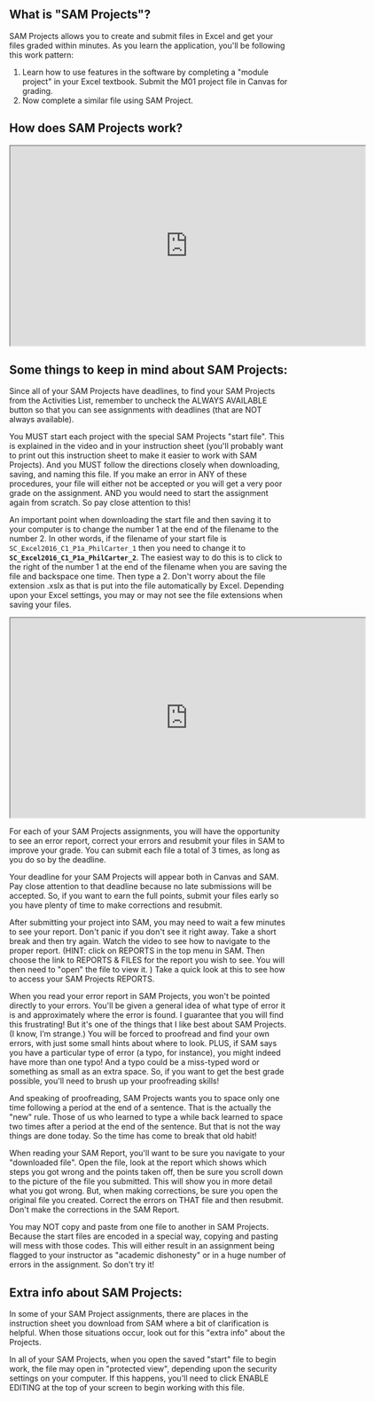 ## [](#what-is-)What is "SAM Projects"?

SAM Projects allows you to create and submit files in Excel and get your files graded within minutes. As you learn the application, you'll be following this work pattern:

1.  Learn how to use features in the software by completing a "module project" in your Excel textbook. Submit the M01 project file in Canvas for grading.
2.  Now complete a similar file using SAM Project.

## [](#how-does-sam-projects-work?)How does SAM Projects work?

<p><iframe src="https://play.vidyard.com/ibY8KC1VTgG35coVctAZtc" width="640" height="360" allowfullscreen="allowfullscreen" webkitallowfullscreen="webkitallowfullscreen" mozallowfullscreen="mozallowfullscreen"></iframe></p>

## [](#some-things-to-keep-in-mind-about-sam-projects:)Some things to keep in mind about SAM Projects:

Since all of your SAM Projects have deadlines, to find your SAM Projects from the Activities List, remember to uncheck the ALWAYS AVAILABLE button so that you can see assignments with deadlines (that are NOT always available).

You MUST start each project with the special SAM Projects "start file". This is explained in the video and in your instruction sheet (you'll probably want to print out this instruction sheet to make it easier to work with SAM Projects). And you MUST follow the directions closely when downloading, saving, and naming this file. If you make an error in ANY of these procedures, your file will either not be accepted or you will get a very poor grade on the assignment. AND you would need to start the assignment again from scratch. So pay close attention to this!

An important point when downloading the start file and then saving it to your computer is to change the number 1 at the end of the filename to the number 2\. In other words, if the filename of your start file is `SC_Excel2016_C1_P1a_PhilCarter_1` then you need to change it to **`SC_Excel2016_C1_P1a_PhilCarter_2`**. The easiest way to do this is to click to the right of the number 1 at the end of the filename when you are saving the file and backspace one time. Then type a 2\. Don't worry about the file extension .xslx as that is put into the file automatically by Excel. Depending upon your Excel settings, you may or may not see the file extensions when saving your files.

<iframe src="https://play.vidyard.com/PJvs3AEyQ7YjQNQMLXJyB7" width="640" height="360" allowfullscreen="allowfullscreen" webkitallowfullscreen="webkitallowfullscreen" mozallowfullscreen="mozallowfullscreen"></iframe>

For each of your SAM Projects assignments, you will have the opportunity to see an error report, correct your errors and resubmit your files in SAM to improve your grade. You can submit each file a total of 3 times, as long as you do so by the deadline.

Your deadline for your SAM Projects will appear both in Canvas and SAM. Pay close attention to that deadline because no late submissions will be accepted. So, if you want to earn the full points, submit your files early so you have plenty of time to make corrections and resubmit.

After submitting your project into SAM, you may need to wait a few minutes to see your report. Don't panic if you don't see it right away. Take a short break and then try again. Watch the video to see how to navigate to the proper report. (HINT: click on REPORTS in the top menu in SAM. Then choose the link to REPORTS & FILES for the report you wish to see. You will then need to "open" the file to view it. ) Take a quick look at this to see how to access your SAM Projects REPORTS.

When you read your error report in SAM Projects, you won't be pointed directly to your errors. You'll be given a general idea of what type of error it is and approximately where the error is found. I guarantee that you will find this frustrating! But it's one of the things that I like best about SAM Projects. (I know, I’m strange.) You will be forced to proofread and find your own errors, with just some small hints about where to look. PLUS, if SAM says you have a particular type of error (a typo, for instance), you might indeed have more than one typo! And a typo could be a miss-typed word or something as small as an extra space. So, if you want to get the best grade possible, you'll need to brush up your proofreading skills!

And speaking of proofreading, SAM Projects wants you to space only one time following a period at the end of a sentence. That is the actually the "new" rule. Those of us who learned to type a while back learned to space two times after a period at the end of the sentence. But that is not the way things are done today. So the time has come to break that old habit!

When reading your SAM Report, you'll want to be sure you navigate to your "downloaded file". Open the file, look at the report which shows which steps you got wrong and the points taken off, then be sure you scroll down to the picture of the file you submitted. This will show you in more detail what you got wrong. But, when making corrections, be sure you open the original file you created. Correct the errors on THAT file and then resubmit. Don't make the corrections in the SAM Report.

You may NOT copy and paste from one file to another in SAM Projects. Because the start files are encoded in a special way, copying and pasting will mess with those codes. This will either result in an assignment being flagged to your instructor as "academic dishonesty" or in a huge number of errors in the assignment. So don't try it!

## [](#extra-info-about-sam-mxx-projects:)Extra info about SAM Projects:

In some of your SAM Project assignments, there are places in the instruction sheet you download from SAM where a bit of clarification is helpful. When those situations occur, look out for this "extra info" about the Projects.

In all of your SAM Projects, when you open the saved "start" file to begin work, the file may open in "protected view", depending upon the security settings on your computer. If this happens, you'll need to click ENABLE EDITING at the top of your screen to begin working with this file.
